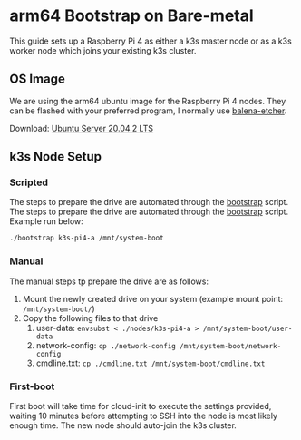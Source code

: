 # arm64 Bootstrap on Bare-metal

This guide sets up a Raspberry Pi 4 as either a k3s master node or as a k3s worker node which joins your existing k3s cluster. 

## OS Image

We are using the arm64 ubuntu image for the Raspberry Pi 4 nodes. They can be flashed with your preferred program, I normally use [balena-etcher](https://www.balena.io/etcher/?ref=etcher_menu).

Download: [Ubuntu Server 20.04.2 LTS](https://ubuntu.com/download/raspberry-pi/thank-you?version=20.04.2&architecture=server-arm64+raspi)

## k3s Node Setup

### Scripted

The steps to prepare the drive are automated through the [bootstrap](bootstrap) script. The steps to prepare the drive are automated through the [bootstrap](bootstrap) script. Example run below: 

```bash
./bootstrap k3s-pi4-a /mnt/system-boot
```

### Manual

The manual steps tp prepare the drive are as follows: 

1. Mount the newly created drive on your system (example mount point: `/mnt/system-boot/`)
2. Copy the following files to that drive
   1. user-data: `envsubst < ./nodes/k3s-pi4-a > /mnt/system-boot/user-data`
   2. network-config: `cp ./network-config /mnt/system-boot/network-config`
   3. cmdline.txt: `cp ./cmdline.txt /mnt/system-boot/cmdline.txt`


### First-boot

First boot will take time for cloud-init to execute the settings provided, waiting 10 minutes before attempting to SSH into the node is most likely enough time. The new node should auto-join the k3s cluster. 